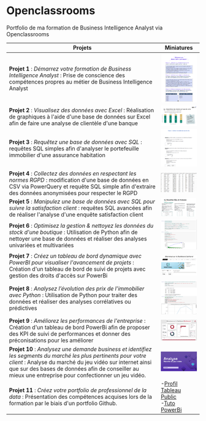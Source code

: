 # Openclassrooms
Portfolio de ma formation de Business Intelligence Analyst via Openclassrooms



| Projets           | Miniatures |
|-------------------|------------|
| **Projet 1** : *Démarrez votre formation de Business Intelligence Analyst* : Prise de conscience des compétences propres au métier de Business Intelligence Analyst          | <img src="https://github.com/MarineM-git/Openclassrooms-BusinessIntelligenceAnalyst/blob/main/img/p1.png" alt="Projet 1" width="200"/> |
| **Projet 2** : *Visualisez des données avec Excel* : Réalisation de graphiques à l'aide d'une base de données sur Excel afin de faire une analyse de clientèle d'une banque          | <img src="https://github.com/MarineM-git/Openclassrooms-BusinessIntelligenceAnalyst/blob/main/img/p2.png" alt="Projet 2" width="200"/> |
| **Projet 3** : *Requêtez une base de données avec SQL* : requêtes SQL simples afin d'analyser le portefeuille immobilier d'une assurance habitation          | <img src="https://github.com/MarineM-git/Openclassrooms-BusinessIntelligenceAnalyst/blob/main/img/p3.png" alt="Projet 3" width="200"/> |
| **Projet 4** : *Collectez des données en respectant les normes RGPD* : modification d'une base de données en CSV via PowerQuery et requête SQL simple afin d'extraire des données anonymisées pour respecter le RGPD          | <img src="https://github.com/MarineM-git/Openclassrooms-BusinessIntelligenceAnalyst/blob/main/img/p4.png" alt="Projet 4" width="200"/> |
| **Projet 5** : *Manipulez une base de données avec SQL pour suivre la satisfaction client* : requêtes SQL avancées afin de réaliser l'analyse d'une enquête satisfaction client | <img src="https://github.com/MarineM-git/Openclassrooms-BusinessIntelligenceAnalyst/blob/main/img/p5.png" alt="Projet 5" width="200"/> |
| **Projet 6** : *Optimisez la gestion & nettoyez les données du stock d'une boutique* : Utilisation de Python afin de nettoyer une base de données et réaliser des analyses univariées et multivariées        | <img src="https://github.com/MarineM-git/Openclassrooms-BusinessIntelligenceAnalyst/blob/main/img/p6.png" alt="Projet 6" width="200"/> |
| **Projet 7** : *Créez un tableau de bord dynamique avec PowerBI pour visualiser l'avancement de projets* : Création d'un tableau de bord de suivi de projets avec gestion des droits d'accès sur PowerBi| <img src="https://github.com/MarineM-git/Openclassrooms-BusinessIntelligenceAnalyst/blob/main/img/p7.png" alt="Projet 7" width="200"/> |
| **Projet 8** : *Analysez l’évolution des prix de l’immobilier avec Python* : Utilisation de Python pour traiter des données et réaliser des analyses corrélatives ou prédictives         | <img src="https://github.com/MarineM-git/Openclassrooms-BusinessIntelligenceAnalyst/blob/main/img/p8.png" alt="Projet 8" width="200"/> |
| **Projet 9** : *Améliorez les performances de l'entreprise* : Création d'un tableau de bord PowerBi afin de proposer des KPI de suivi de performances et donner des préconisations pour les améliorer| <img src="https://github.com/MarineM-git/Openclassrooms-BusinessIntelligenceAnalyst/blob/main/img/p9.png" alt="Projet 9" width="200"/> |
| **Projet 10** : *Analysez une demande business et identifiez les segments du marché les plus pertinents pour votre client* : Analyse du marché du jeu vidéo sur internet ainsi que sur des bases de données afin de conseiller au mieux une entreprise pour confectionner un jeu vidéo.| <img src="https://github.com/MarineM-git/Openclassrooms-BusinessIntelligenceAnalyst/blob/main/img/p10.png" alt="Projet 10" width="200"/> |
| **Projet 11** : *Créez votre portfolio de professionnel de la data* : Présentation des compétences acquises lors de la formation par le biais d'un portfolio Github.| -[Profil Tableau Public](https://public.tableau.com/app/profile/marine.mine/viz/Profil_17295145869220/CV_page1) <br> -[Tuto PowerBi](https://youtu.be/z_O-ikYQHFs) |
